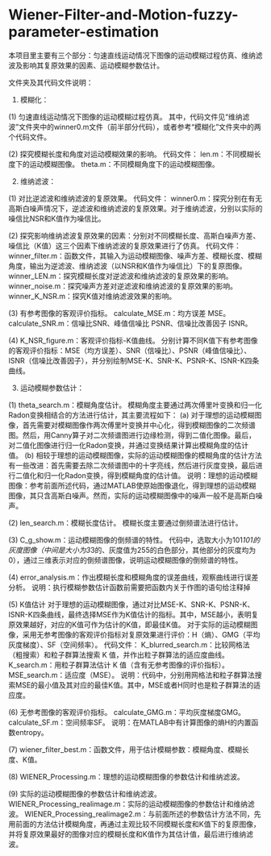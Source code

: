 # Wiener-Filter-and-Motion-fuzzy-parameter-estimation
本项目里主要有三个部分：匀速直线运动情况下图像的运动模糊过程仿真、维纳滤波及影响其复原效果的因素、运动模糊参数估计。


文件夹及其代码文件说明：

1. 模糊化：

(1) 匀速直线运动情况下图像的运动模糊过程仿真。
其中，代码文件见“维纳滤波”文件夹中的winner0.m文件（前半部分代码），或者参考“模糊化”文件夹中的两个代码文件。

(2) 探究模糊长度和角度对运动模糊效果的影响。
代码文件：
len.m：不同模糊长度下的运动模糊图像。
theta.m：不同模糊角度下的运动模糊图像。


2. 维纳滤波：

(1) 对比逆滤波和维纳滤波的复原效果。
代码文件：
winner0.m：探究分别在有无高斯白噪声情况下，逆滤波和维纳滤波的复原效果。对于维纳滤波，分别以实际的噪信比NSR和K值作为噪信比。

(2) 探究影响维纳滤波复原效果的因素：分别对不同模糊长度、高斯白噪声方差、噪信比（K值）这三个因素下维纳滤波的复原效果进行了仿真。
代码文件：
winner_filter.m：函数文件，其输入为运动模糊图像、噪声方差、模糊长度、模糊角度，输出为逆滤波、维纳滤波（以NSR和K值作为噪信比）下的复原图像。
winner_LEN.m：探究模糊长度对逆滤波和维纳滤波的复原效果的影响。
winner_noise.m：探究噪声方差对逆滤波和维纳滤波的复原效果的影响。
winner_K_NSR.m：探究K值对维纳滤波效果的影响。

(3) 有参考图像的客观评价指标。
calculate_MSE.m：均方误差 MSE。
calculate_SNR.m：信噪比SNR、峰值信噪比 PSNR、信噪比改善因子 ISNR。

(4) K_NSR_figure.m：客观评价指标-K值曲线。
分别计算不同K值下有参考图像的客观评价指标：MSE（均方误差）、SNR（信噪比）、PSNR（峰值信噪比）、ISNR（信噪比改善因子），并分别绘制MSE-K、SNR-K、PSNR-K、ISNR-K四条曲线。


3. 运动模糊参数估计：

(1) theta_search.m：模糊角度估计。
模糊角度主要通过两次傅里叶变换和归一化Radon变换相结合的方法进行估计，其主要流程如下：
(a) 对于理想的运动模糊图像，首先需要对模糊图像作两次傅里叶变换并中心化，得到模糊图像的二次频谱图。然后，用Canny算子对二次频谱图进行边缘检测，得到二值化图像。最后，对二值化图像进行归一化Radon变换，并通过变换结果计算出模糊角度的估计值。
(b) 相较于理想的运动模糊图像，实际的运动模糊图像的模糊角度的估计方法有一些改进：首先需要去除二次频谱图中的十字亮线，然后进行灰度变换，最后进行二值化和归一化Radon变换，得到模糊角度的估计值。
说明：理想的运动模糊图像：参考前面所述代码，通过MATLAB使原始图像退化，得到理想的运动模糊图像，其只含高斯白噪声。然而，实际的运动模糊图像中的噪声一般不是高斯白噪声。

(2) len_search.m：模糊长度估计。
模糊长度主要通过倒频谱法进行估计。

(3) C_g_show.m：运动模糊图像的倒频谱的特性。
代码中，选取大小为101*101的灰度图像（中间是大小为3*3的、灰度值为255的白色部分，其他部分的灰度均为0），通过三维表示对应的倒频谱图像，说明运动模糊图像的倒频谱的特性。

(4) error_analysis.m：作出模糊长度和模糊角度的误差曲线，观察曲线进行误差分析。
说明：执行模糊参数估计函数前需要把函数内关于作图的语句给注释掉

(5) K值估计
对于理想的运动模糊图像，通过对比MSE-K、SNR-K、PSNR-K、ISNR-K四条曲线，最终选择MSE作为K值估计的指标。其中，MSE越小，表明复原效果越好，对应的K值可作为估计的K值，即最佳K值。
对于实际的运动模糊图像，采用无参考图像的客观评价指标对复原效果进行评价：H（熵）、GMG（平均灰度梯度）、SF（空间频率）。
代码文件：
K_blurred_search.m：比较网格法（粗搜索）和粒子群算法搜索 K 值，并作出粒子群算法的适应度曲线。
K_search.m：用粒子群算法估计 K 值（含有无参考图像的评价指标）。
MSE_search.m：适应度（MSE）。
说明：代码中，分别用网格法和粒子群算法搜索MSE的最小值及其对应的最佳K值。其中，MSE或者H同时也是粒子群算法的适应度。

(6) 无参考图像的客观评价指标。
calculate_GMG.m：平均灰度梯度GMG。
calculate_SF.m：空间频率SF。
说明：在MATLAB中有计算图像的熵H的内置函数entropy。

(7) wiener_filter_best.m：函数文件，用于估计模糊参数：模糊角度、模糊长度、K值。

(8) WIENER_Processing.m：理想的运动模糊图像的参数估计和维纳滤波。

(9) 实际的运动模糊图像的参数估计和维纳滤波。
WIENER_Processing_realimage.m：实际的运动模糊图像的参数估计和维纳滤波。
WIENER_Processing_realimage2.m：与前面所述的参数估计方法不同，先用前面的方法估计模糊角度，再通过主观比较不同模糊长度和K值下的复原图像，并将复原效果最好的图像对应的模糊长度和K值作为其估计值，最后进行维纳滤波。

